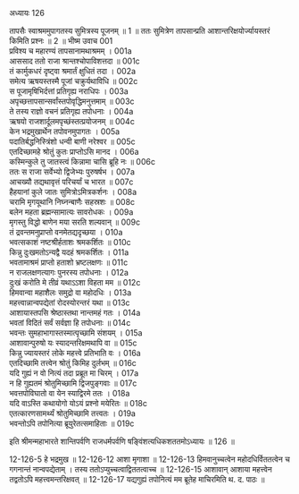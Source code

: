 अध्यायः 126

तापसैः स्वाश्रममुपागतस्य सुमित्रस्य पूजनम् ॥ 1 ॥ ततः सुमित्रेण तापसान्प्रति आशान्तरिक्षयोर्ज्यायस्तरं किमिति प्रश्नः ॥ 2 ॥
भीष्म उवाच 	001  
प्रविश्य च महारण्यं तापसानामथाश्रमम् ।	001a  
आससाद ततो राजा श्रान्तश्चोपाविशत्तदा ॥	001c  
तं कार्मुकधरं दृष्ट्वा श्रमार्तं क्षुधितं तदा ।	002a  
समेत्य ऋषयस्तस्मै पूजां चक्रुर्यथाविधि ॥	002c  
स पूजामृषिभिर्दत्तां प्रतिगृह्य नराधिपः ।	003a  
अपृच्छत्तापसान्सर्वांस्तपोवृद्धिमनुत्तमाम् ॥	003c  
ते तस्य राज्ञो वचनं प्रतिगृह्य तपोधनाः ।	004a  
ऋषयो राजशार्दूलमपृच्छंस्तत्प्रयोजनम् ॥	004c  
केन भद्रमुखार्थेन तपोवनमुपागतः ।	005a  
पदातिर्बद्धनिस्त्रिंशो धन्वी बाणी नरेश्वर ॥	005c  
एतदिच्छामहे श्रोतुं कुतः प्राप्तोऽसि मानद ।	006a  
कस्मिन्कुले तु जातस्त्वं किन्नामा चासि ब्रूहि नः ॥	006c  
ततः स राजा सर्वेभ्यो द्विजेभ्यः पुरुषर्षभ ।	007a  
आचख्यौ तद्यथावृत्तं परिचर्यां च भारत ॥	007c  
हैहयानां कुले जातः सुमित्रोऽमित्रकर्शनः ।	008a  
चरामि मृगयूथानि निघ्नन्बाणैः सहस्रशः ॥	008c  
बलेन महता ब्रह्मन्सामात्यः सावरोधकः ।	009a  
मृगस्तु विद्धो बाणेन मया सरति शल्यवान् ॥	009c  
तं द्रवन्तमनुप्राप्तो वनमेतद्यदृच्छया ।	010a  
भवत्सकाशं नष्टश्रीर्हताशः श्रमकर्शितः ॥	010c  
किन्नु दुःखमतोऽन्यद्वै यदहं श्रमकर्शितः ।	011a  
भवतामाश्रमं प्राप्तो हताशो भ्रष्टलक्षणः ॥	011c  
न राजलक्षणत्यागः पुनरस्य तपोधनाः ।	012a  
दुःखं करोति मे तीव्रं यथाऽऽशा विहता मम ॥	012c  
हिमवान्वा महाशैलः समुद्रो वा महोदधिः ।	013a  
महत्त्वान्नान्वपद्येतां रोदस्योरन्तरं यथा ॥	013c  
आशायास्तपसि श्रेष्ठास्तथा नान्तमहं गतः ।	014a  
भवतां विदितं सर्वं सर्वज्ञा हि तपोधनाः ॥	014c  
भवन्तः सुमहाभागास्तस्मात्पृच्छामि संशयम् ।	015a  
आशावान्पुरुषो यः स्यादन्तरिक्षमथापि वा ॥	015c  
किन्नु ज्यायस्तरं लोके महत्त्वे प्रतिभाति वः ।	016a  
एतदिच्छामि तत्त्वेन श्रोतुं किमिह दुर्लभम् ॥	016c  
यदि गुह्यं न वो नित्यं तदा प्रब्रूत मा चिरम् ।	017a  
न हि गुह्यतमं श्रोतुमिच्छामि द्विजपुङ्गवाः ॥	017c  
भवत्तपोविघातो वा येन स्याद्विरमे ततः ।	018a  
यदि वाऽस्ति कथायोगो योऽयं प्रश्नो मयेरितः ॥	018c  
एतत्कारणसामर्थ्यं श्रोतुमिच्छामि तत्त्वतः ।	019a  
भवन्तोऽपि तपोनित्या ब्रूयुरेतत्समाहिताः ॥ 	019c  

इति श्रीमन्महाभारते शान्तिपर्वणि राजधर्मपर्वणि षङ्विंशत्यधिकशततमोऽध्यायः ॥ 126 ॥

12-126-5 हे भद्रमुख ॥ 12-126-12 आशा मृगाशा ॥ 12-126-13 हिमवानुच्चत्वेन महोदधिर्विततत्वेन च गगनान्तं नान्वपद्येताम् । तस्य ततोऽप्युच्चत्वाद्विततत्वाच्च ॥ 12-126-15 आशावान् आशाया महत्त्वेन तद्वतोऽपि महत्त्वमन्तरिक्षवत् ॥ 12-126-17 यद्यगुह्यं तपोनित्यं मम ब्रूतेह माचिरमिति थ. द. पाठः ॥
